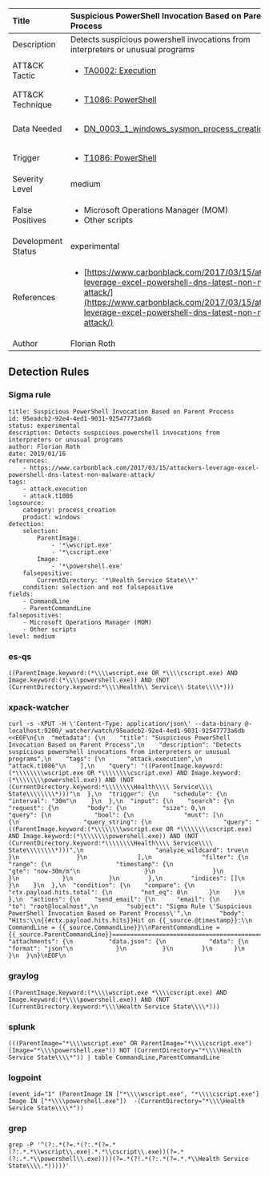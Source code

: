 | Title                | Suspicious PowerShell Invocation Based on Parent Process                                                                                                                                                 |
|:---------------------|:------------------------------------------------------------------------------------------------------------------------------------------------------------|
| Description          | Detects suspicious powershell invocations from interpreters or unusual programs                                                                                                                                           |
| ATT&amp;CK Tactic    |  <ul><li>[TA0002: Execution](https://attack.mitre.org/tactics/TA0002)</li></ul>  |
| ATT&amp;CK Technique | <ul><li>[T1086: PowerShell](https://attack.mitre.org/techniques/T1086)</li></ul>  |
| Data Needed          | <ul><li>[DN_0003_1_windows_sysmon_process_creation](../Data_Needed/DN_0003_1_windows_sysmon_process_creation.md)</li></ul>  |
| Trigger              | <ul><li>[T1086: PowerShell](../Triggers/T1086.md)</li></ul>  |
| Severity Level       | medium |
| False Positives      | <ul><li>Microsoft Operations Manager (MOM)</li><li>Other scripts</li></ul>  |
| Development Status   | experimental |
| References           | <ul><li>[https://www.carbonblack.com/2017/03/15/attackers-leverage-excel-powershell-dns-latest-non-malware-attack/](https://www.carbonblack.com/2017/03/15/attackers-leverage-excel-powershell-dns-latest-non-malware-attack/)</li></ul>  |
| Author               | Florian Roth |


## Detection Rules

### Sigma rule

```
title: Suspicious PowerShell Invocation Based on Parent Process
id: 95eadcb2-92e4-4ed1-9031-92547773a6db
status: experimental
description: Detects suspicious powershell invocations from interpreters or unusual programs
author: Florian Roth
date: 2019/01/16
references:
    - https://www.carbonblack.com/2017/03/15/attackers-leverage-excel-powershell-dns-latest-non-malware-attack/
tags:
    - attack.execution
    - attack.t1086
logsource:
    category: process_creation
    product: windows
detection:
    selection:
        ParentImage:
            - '*\wscript.exe'
            - '*\cscript.exe'
        Image:
            - '*\powershell.exe'
    falsepositive:
        CurrentDirectory: '*\Health Service State\\*'
    condition: selection and not falsepositive
fields:
    - CommandLine
    - ParentCommandLine
falsepositives:
    - Microsoft Operations Manager (MOM)
    - Other scripts
level: medium

```





### es-qs
    
```
((ParentImage.keyword:(*\\\\wscript.exe OR *\\\\cscript.exe) AND Image.keyword:(*\\\\powershell.exe)) AND (NOT (CurrentDirectory.keyword:*\\\\Health\\ Service\\ State\\\\*)))
```


### xpack-watcher
    
```
curl -s -XPUT -H \'Content-Type: application/json\' --data-binary @- localhost:9200/_watcher/watch/95eadcb2-92e4-4ed1-9031-92547773a6db <<EOF\n{\n  "metadata": {\n    "title": "Suspicious PowerShell Invocation Based on Parent Process",\n    "description": "Detects suspicious powershell invocations from interpreters or unusual programs",\n    "tags": [\n      "attack.execution",\n      "attack.t1086"\n    ],\n    "query": "((ParentImage.keyword:(*\\\\\\\\wscript.exe OR *\\\\\\\\cscript.exe) AND Image.keyword:(*\\\\\\\\powershell.exe)) AND (NOT (CurrentDirectory.keyword:*\\\\\\\\Health\\\\ Service\\\\ State\\\\\\\\*)))"\n  },\n  "trigger": {\n    "schedule": {\n      "interval": "30m"\n    }\n  },\n  "input": {\n    "search": {\n      "request": {\n        "body": {\n          "size": 0,\n          "query": {\n            "bool": {\n              "must": [\n                {\n                  "query_string": {\n                    "query": "((ParentImage.keyword:(*\\\\\\\\wscript.exe OR *\\\\\\\\cscript.exe) AND Image.keyword:(*\\\\\\\\powershell.exe)) AND (NOT (CurrentDirectory.keyword:*\\\\\\\\Health\\\\ Service\\\\ State\\\\\\\\*)))",\n                    "analyze_wildcard": true\n                  }\n                }\n              ],\n              "filter": {\n                "range": {\n                  "timestamp": {\n                    "gte": "now-30m/m"\n                  }\n                }\n              }\n            }\n          }\n        },\n        "indices": []\n      }\n    }\n  },\n  "condition": {\n    "compare": {\n      "ctx.payload.hits.total": {\n        "not_eq": 0\n      }\n    }\n  },\n  "actions": {\n    "send_email": {\n      "email": {\n        "to": "root@localhost",\n        "subject": "Sigma Rule \'Suspicious PowerShell Invocation Based on Parent Process\'",\n        "body": "Hits:\\n{{#ctx.payload.hits.hits}}Hit on {{_source.@timestamp}}:\\n      CommandLine = {{_source.CommandLine}}\\nParentCommandLine = {{_source.ParentCommandLine}}================================================================================\\n{{/ctx.payload.hits.hits}}",\n        "attachments": {\n          "data.json": {\n            "data": {\n              "format": "json"\n            }\n          }\n        }\n      }\n    }\n  }\n}\nEOF\n
```


### graylog
    
```
((ParentImage.keyword:(*\\\\wscript.exe *\\\\cscript.exe) AND Image.keyword:(*\\\\powershell.exe)) AND (NOT (CurrentDirectory.keyword:*\\\\Health Service State\\\\*)))
```


### splunk
    
```
(((ParentImage="*\\\\wscript.exe" OR ParentImage="*\\\\cscript.exe") (Image="*\\\\powershell.exe")) NOT (CurrentDirectory="*\\\\Health Service State\\\\*")) | table CommandLine,ParentCommandLine
```


### logpoint
    
```
(event_id="1" (ParentImage IN ["*\\\\wscript.exe", "*\\\\cscript.exe"] Image IN ["*\\\\powershell.exe"])  -(CurrentDirectory="*\\\\Health Service State\\\\*"))
```


### grep
    
```
grep -P '^(?:.*(?=.*(?:.*(?=.*(?:.*.*\\wscript\\.exe|.*.*\\cscript\\.exe))(?=.*(?:.*.*\\powershell\\.exe))))(?=.*(?!.*(?:.*(?=.*.*\\Health Service State\\\\.*)))))'
```



